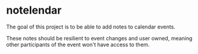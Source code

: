 notelendar
===

The goal of this project is to be able to add notes to calendar events.

These notes should be resilient to event changes and user owned, meaning other participants of the event won't have access to them.